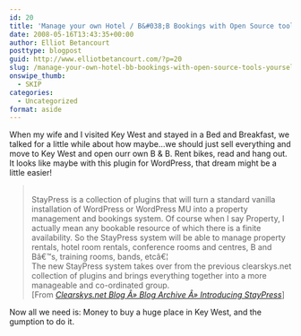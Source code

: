 ```yaml
---
id: 20
title: 'Manage your own Hotel / B&#038;B Bookings with Open Source tools yourself!'
date: 2008-05-16T13:43:35+00:00
author: Elliot Betancourt
posttype: blogpost
guid: http://www.elliotbetancourt.com/?p=20
slug: /manage-your-own-hotel-bb-bookings-with-open-source-tools-yourself/
onswipe_thumb:
  - SKIP
categories:
  - Uncategorized
format: aside
---
```

When my wife and I visited Key West and stayed in a Bed and Breakfast, we talked for a little while about how maybe&#8230;we should just sell everything and move to Key West and open ourr own B & B. Rent bikes, read and hang out. It looks like maybe with this plugin for WordPress, that dream might be a little easier!

<blockquote cite="http://blog.clearskys.net/2008/05/14/introducing-staypress/">
  <p>
    <br /> StayPress is a collection of plugins that will turn a standard vanilla installation of WordPress or WordPress MU into a property management and bookings system. Of course when I say Property, I actually mean any bookable resource of which there is a finite availability. So the StayPress system will be able to manage property rentals, hotel room rentals, conference rooms and centres, B and Bâ€™s, training rooms, bands, etcâ€¦<br /> The new StayPress system takes over from the previous clearskys.net collection of plugins and brings everything together into a more manageable and co-ordinated group.<br /> [From <a href="http://blog.clearskys.net/2008/05/14/introducing-staypress/"><cite>Clearskys.net Blog Â» Blog Archive Â» Introducing StayPress</cite></a>]
  </p>
</blockquote>



Now all we need is: Money to buy a huge place in Key West, and the gumption to do it.